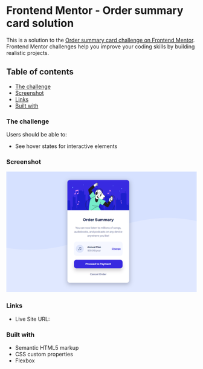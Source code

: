 # Frontend Mentor - Order summary card solution

This is a solution to the [Order summary card challenge on Frontend Mentor](https://www.frontendmentor.io/challenges/order-summary-component-QlPmajDUj). Frontend Mentor challenges help you improve your coding skills by building realistic projects. 

## Table of contents

  - [The challenge](#the-challenge)
  - [Screenshot](#screenshot)
  - [Links](#links)
  - [Built with](#built-with)


### The challenge

Users should be able to:

- See hover states for interactive elements

### Screenshot

![](./images/order-screenshot.png)

### Links

- Live Site URL: 

### Built with

- Semantic HTML5 markup
- CSS custom properties
- Flexbox
